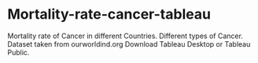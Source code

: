 # Mortality-rate-cancer-tableau

Mortality rate of Cancer in different Countries.
Different types of Cancer.
Dataset taken from ourworldind.org
Download Tableau Desktop or Tableau Public.
